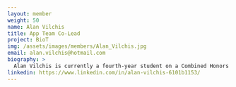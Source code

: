 ```yaml
---
layout: member
weight: 50
name: Alan Vilchis
title: App Team Co-Lead
project: BioT
img: /assets/images/members/Alan_Vilchis.jpg
email: alan.vilchis@hotmail.com
biography: >
  Alan Vilchis is currently a fourth-year student on a Combined Honors Program in Physics and Astronomy from the University of British Columbia. In his most recent projects he has focused on developing his data analysis skills using Machine Learning and Data Science. Getting involved in projects beyond his area of specialization has really sparked an interest to be involved in multi-disciplinary projects as a way of growing both personally and professionally.
linkedin: https://www.linkedin.com/in/alan-vilchis-6101b1153/
---
```


